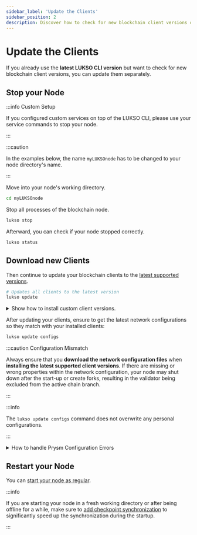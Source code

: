 ```yaml
---
sidebar_label: 'Update the Clients'
sidebar_position: 2
description: Discover how to check for new blockchain client versions on LUKSO.
---
```


# Update the Clients

If you already use the **latest LUKSO CLI version** but want to check for new blockchain client versions, you can update them separately.

## Stop your Node

:::info Custom Setup

If you configured custom services on top of the LUKSO CLI, please use your service commands to stop your node.

:::

:::caution

In the examples below, the name `myLUKSOnode` has to be changed to your node directory's name.

:::

Move into your node's working directory.

```bash
cd myLUKSOnode
```

Stop all processes of the blockchain node.

```bash
lukso stop
```

Afterward, you can check if your node stopped correctly.

```bash
lukso status
```

## Download new Clients

Then continue to update your blockchain clients to the [latest supported versions](../mainnet/running-a-node.md#supported-clients-versions).

```bash
# Updates all clients to the latest version
lukso update
```

<details>
  <summary>Show how to install custom client versions.</summary>

You can install custom client versions using the `lukso install` command by providing specific flags. The command will still function as usual, giving you the option to choose your execution and consensus client; however, it continues to download the version that was defined by the flags. You can also add multiple flags to download a consensus and execution version simultaneously. For Geth, you also have to provide the correct commit hash.

```bash
# Manually overwrite Geth Version
# https://github.com/ethereum/go-ethereum/releases
lukso install --geth-tag 1.12.2 --geth-commit-hash bed84606

# Manually overwrite Prysm Version
# https://github.com/prysmaticlabs/prysm/releases
lukso install --prysm-tag v4.0.8

# Manually overwrite Lighthouse Version
# https://github.com/sigp/lighthouse/releases
lukso install --lighthouse-tag v4.1.0

# Manually overwrite Erigon Version
# https://github.com/ledgerwatch/erigon/releases
lukso install ---erigon-tag v2.52.1

# Manually overwrite Teku Version
# https://github.com/ConsenSys/teku/releases
lukso install ---teku-tag v23.10.0
```

</details>

After updating your clients, ensure to get the latest network configurations so they match with your installed clients:

```bash
lukso update configs
```

:::caution Configuration Mismatch

Always ensure that you **download the network configuration files** when **installing the latest supported client versions**. If there are missing or wrong properties within the network configuration, your node may shut down after the start-up or create forks, resulting in the validator being excluded from the active chain branch.

:::

:::info

The `lukso update configs` command does not overwrite any personal configurations.

:::

<details>
  <summary>How to handle Prysm Configuration Errors</summary>

If you updated the network configuration files but are running a Prysm client **below** Version `4.0.8`, your client may not know configuration properties that were introduced in later stages:

```text
There were some issues parsing the config from a yaml file" error="yaml: unmarshal errors:
field DENEB_FORK_VERSION not found in type params.BeaconChainConfig
field DENEB_FORK_EPOCH not found in type params.BeaconChainConfig
```

This won't affect your node in any way. If you are able to run newer Prysm versions, **we recommend updating** to the latest supported version.

</details>

## Restart your Node

You can [start your node as regular](../mainnet/running-a-node.md#start-the-clients).

:::info

If you are starting your node in a fresh working directory or after being offline for a while, make sure to [add checkpoint synchronization](../mainnet/running-a-node.md#start-the-clients) to significantly speed up the synchronization during the startup.

:::
